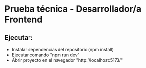 # Prueba técnica - Desarrollador/a Frontend

## Ejecutar:

- Instalar dependencias del repositorio (npm install)
- Ejecutar comando "npm run dev"
- Abrir proyecto en el navegador "http://localhost:5173/"
